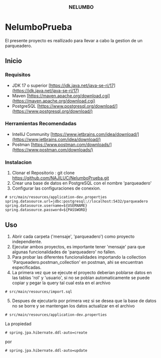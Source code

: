 <br />
<div align="center">
<h3 align="center">NELUMBO</h3>
</div>

# NelumboPrueba
El presente proyecto es reallizado para llevar a cabo la gestion de un parqueadero.

## Inicio

### Requisitos

* JDK 17 o superior [https://jdk.java.net/java-se-ri/17](https://jdk.java.net/java-se-ri/17)
* Maven [https://maven.apache.org/download.cgi](https://maven.apache.org/download.cgi)
* PostgreSQL [https://www.postgresql.org/download/](https://www.postgresql.org/download/)

### Herramientas Recomendadas
* IntelliJ Community [https://www.jetbrains.com/idea/download/](https://www.jetbrains.com/idea/download/)
* Postman [https://www.postman.com/downloads/](https://www.postman.com/downloads/)

### Instalacion
1. Clonar el Repositorio : git clone https://github.com/NAJILUC/NelumboPrueba.git
2. Crear una base de datos en PostgreSQL con el nombre 'parqueadero'
3. Configurar las configuraciones de conexion. 
```
# src/main/resources/application-dev.properties
spring.datasource.url=jdbc:postgresql://localhost:5432/parqueadero
spring.datasource.username=${USERNAME}
spring.datasource.password=${PASSWORD}
```

## Uso
1. Abrir cada carpeta ('mensaje', 'parqueadero') como proyecto independiente.
2. Ejecutar ambos proyectos, es importante tener 'mensaje' para que algunas funcionalidades de 'parqueadero' no fallen.
3. Para probar las diferentes funcionalidades importando la collection 'Parqueadero.postman_collection' en postman, ahi se encuentran especificadas.
4. La primera vez que se ejecute el proyecto deberian poblarse datos en las tablas 'rol' y 'usuario', si no se poblan automaticamente se puede copiar y pegar la query tal cual esta en el archivo 
``` 
# src/main/resources/import.sql 
``` 
5. Despues de ejecutarlo por primera vez si se desea que la base de datos no se borre y se mantengan los datos actualizar en el archivo
``` 
# src/main/resources/application-dev.properties
``` 
La propiedad
``` 
# spring.jpa.hibernate.ddl-auto=create
``` 
por 
``` 
# spring.jpa.hibernate.ddl-auto=update
``` 